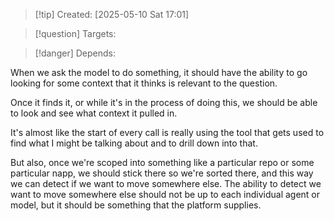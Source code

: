 
>[!tip] Created: [2025-05-10 Sat 17:01]

>[!question] Targets: 

>[!danger] Depends: 

When we ask the model to do something, it should have the ability to go looking for some context that it thinks is relevant to the question. 

Once it finds it, or while it's in the process of doing this, we should be able to look and see what context it pulled in. 

It's almost like the start of every call is really using the tool that gets used to find what I might be talking about and to drill down into that. 

But also, once we're scoped into something like a particular repo or some particular napp, we should stick there so we're sorted there, and this way we can detect if we want to move somewhere else. The ability to detect we want to move somewhere else should not be up to each individual agent or model, but it should be something that the platform supplies.